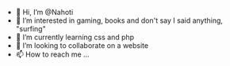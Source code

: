 - 👋 Hi, I’m @Nahoti
- 👀 I’m interested in gaming, books and don't say I said anything, "surfing"
- 🌱 I’m currently learning css and php
- 💞️ I’m looking to collaborate on a website
- 📫 How to reach me ... 

<!---
Nahoti/Nahoti is a ✨ special ✨ repository because its `README.md` (this file) appears on your GitHub profile.
You can click the Preview link to take a look at your changes.
--->
